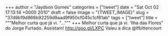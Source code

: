 
+++
author = "Jaydson Gomes"
categories = ["tweet"]
date = "Sat Oct 02 17:13:14 +0000 2010"
draft = false
image = "{TWEET_IMAGE}"
slug = "37d9b19d866b92259d9aad9f950cf045c1cf61ab"
tags = ["tweet"]
title = """Melhor curta que já vi. "..."""
+++
Melhor curta que já vi. 'Ilha das Flores" do Jorge Furtado. Assistam! http://goo.gl/LXPC Valeu a dica @lfbittencourt
